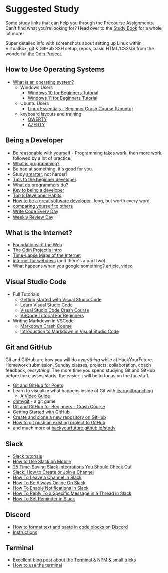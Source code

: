 # Suggested Study

Some study links that can help you through the Precourse Assignments. Can't find
what you're looking for? Head over to the
[Study Book](https://hackyourfuture.github.io/study) for a whole lot more!

Super detailed info with screenshots about setting up Linux within VirtualBox,
git & GitHub SSH setup, repos, basic HTML/CSS/JS from the wonderful
[the Odin Project](https://www.theodinproject.com/paths/foundations/courses/foundations).

## How to Use Operating Systems

- [What is an operating system?](https://edu.gcfglobal.org/en/computerbasics/understanding-operating-systems/1/)
  - Windows Users
    - [Windows 10 for Beginners Tutorial](https://www.youtube.com/watch?v=B-dYlgMMhEk&ab_channel=LearnitTraining)
    - [Windows 11 for Beginners Tutorial](https://www.youtube.com/watch?v=UKn-r3X2CLk)
  - Ubuntu Users
    - [Linux Essentials - Beginner Crash Course (Ubuntu)](https://www.youtube.com/watch?v=n_2jPbQornY&ab_channel=Herbertech)
  - keyboard layouts and training
    - [QWERTY](https://www.qwerty.expert/guest/ITMSCYRG/practice)
    - [AZERTY](https://www.typinglessons-online.com/SelectExerciseWithCharacters?GroupIndex=8)

## Being a Developer

- [Be reasonable with yourself](http://norvig.com/21-days.html) - Programming
  takes work, then more work, followed by a lot of practice.
- [What is programming?](https://shawnr.gitbooks.io/practical-introduction-to-javascript/content/what-is-programming/)
- Be bad at something, it's
  [good for you](https://www.ted.com/talks/eduardo_briceno_how_to_get_better_at_the_things_you_care_about).
- Study [smarter](https://youtu.be/Xt5qpbiqw2g?t=297), not harder!
- [Tips to the beginner developer](https://www.codementor.io/learn-programming/tips-on-becoming-a-software-engineer).
- [What do programmers do?](https://www.youtube.com/watch?v=g4a7_HH9Wbg)
- [Key to being a developer](https://medium.com/@rhamedy/key-habits-and-things-i-wish-i-knew-earlier-as-a-developer-43c9466a0407)
- [Top 8 Developer Habits](https://www.youtube.com/watch?v=DwQ7psiU23I&index=1&list=PL0zVEGEvSaeGY3RMjGo4CgMPN42_U9Glu)
- [How to be a great software developer](https://peternixey.com/post/83510597580/how-to-be-a-great-software-developer)-
  long, but worth every word.
- [comparing yourself to others](https://medium.freecodecamp.org/a-better-way-to-compare-yourself-43cf37616570)
- [Write Code Every Day](https://johnresig.com/blog/write-code-every-day/)
- [Weekly Review Day](https://www.youtube.com/watch?v=PlTrxpNaZI8)

## What is the Internet?

- [Foundations of the Web](https://shawnr.gitbooks.io/foundations-of-the-web/)
- [The Odin Project's intro](https://www.theodinproject.com/courses/web-development-101/lessons/how-does-the-web-work)
- [Time-Lapse Maps of the Internet](https://www.vox.com/a/internet-maps)
- [internet for webdevs](https://www.youtube.com/watch?v=e4S8zfLdLgQ) \(and
  there's a part two\)
- What happens when you google something?
  [article](https://github.com/alex/what-happens-when),
  [video](https://www.youtube.com/watch?v=dh406O2v_1c)

## Visual Studio Code

- Full Tutorials
  - [Getting started with Visual Studio Code](https://code.visualstudio.com/docs/introvideos/basics)
  - [Learn Visual Studio Code](https://www.youtube.com/watch?v=yjeHLSrhPao&ab_channel=CodingwithEstefania)
  - [Visual Studio Code Crash Course](https://www.youtube.com/watch?v=WPqXP_kLzpo&ab_channel=freeCodeCamp.org)
  - [VSCode Tutorial For Beginners](https://www.youtube.com/watch?v=ORrELERGIHs&ab_channel=TechWithTim)
- Writing Markdown in VSCode
  - [Markdown Crash Course](https://www.youtube.com/watch?v=HUBNt18RFbo&ab_channel=TraversyMedia)
  - [Introduction to Markdown in Visual Studio Code](https://www.youtube.com/watch?v=pTCROLZLhDM&ab_channel=JamesQQuick)

## Git and GitHub

Git and GitHub are how you will do _everything_ while at HackYourFuture.
Homework submission, Sunday classes, projects, collaboration, coach feedback,
_everything_! The more time you spend studying Git and GitHub before the classes
starts, the easier it will be to focus on the fun stuff.

- [Git and GitHub for Poets](https://www.youtube.com/playlist?list=PLRqwX-V7Uu6ZF9C0YMKuns9sLDzK6zoiV)
- Learn to visualize what happens inside of Git with
  [learngitbranching](https://learngitbranching.js.org/)
  - [A Video Guide](https://www.youtube.com/watch?v=dG0ke9vILQM)
- [ohmygit](https://ohmygit.org/) - a git game
- [Git and GitHub for Beginners - Crash Course](https://www.youtube.com/watch?v=RGOj5yH7evk&ab_channel=freeCodeCamp.org)
- [Getting Started with GitHub](https://help.github.com/en/github/getting-started-with-github)
- [Create and clone a new repository on GitHub](https://www.youtube.com/watch?v=Oz8rtnBJHlA&ab_channel=KahanDataSolutions)
- [How to git push an existing project to GitHub](https://www.theserverside.com/blog/Coffee-Talk-Java-News-Stories-and-Opinions/How-to-push-an-existing-project-to-GitHub)
- and much more at
  [hackyourfuture.github.io/study](https://hackyourfuture.github.io/study)

## Slack

- [Slack tutorials](https://www.youtube.com/playlist?list=PLbuS6lXApAH-I0Vaag2O4L5bnAtmwzZrO)
- [How to Use Slack on Mobile](https://www.youtube.com/watch?v=QAUEAUlnnCQ&ab_channel=AppOfTheDay)
- [25 Time-Saving Slack Integrations You Should Check Out](https://www.youtube.com/watch?v=Oq-Q0jh7H3o&ab_channel=Kinsta)
- [Slack: How to Create or Join a Channel](https://www.youtube.com/watch?v=-jplVzYa2QI&ab_channel=ASULearningExperience%28LX%29)
- [How To Leave a Channel in Slack](https://www.youtube.com/watch?v=XQnjfj-Hu8A&ab_channel=CheckmarkTutorials)
- [How To Be Always Online On Slack](https://www.youtube.com/watch?v=xTid1A0PAIs&list=PLbuS6lXApAH-I0Vaag2O4L5bnAtmwzZrO&index=8&ab_channel=CheckmarkTutorials)
- [How To Enable Notifications in Slack](https://www.youtube.com/watch?v=D_QDM9IoTN8&list=PLbuS6lXApAH-I0Vaag2O4L5bnAtmwzZrO&index=24&ab_channel=CheckmarkTutorials)
- [How To Reply To a Specific Message in a Thread in Slack](https://www.youtube.com/watch?v=8KE8Qnp2Beo&list=PLbuS6lXApAH-I0Vaag2O4L5bnAtmwzZrO&index=52&ab_channel=CheckmarkTutorials)
- [How To Set Reminder in Slack](https://www.youtube.com/watch?v=SCptDZbguuc&list=PLbuS6lXApAH-I0Vaag2O4L5bnAtmwzZrO&index=39&ab_channel=CheckmarkTutorials)

## Discord

- [How to format text and paste in code blocks on Discord](https://gist.github.com/matthewzring/9f7bbfd102003963f9be7dbcf7d40e51)
- [Instructions](https://github.com/HackYourFutureBelgium/home/blob/9c48d8ba996cb8d2d09f37af7fe87387c48e44ee/curriculum/precourse/assets/Discord.pdf)

## Terminal

- [Excellent blog post about the Terminal & NPM & small tricks](https://www.joshwcomeau.com/javascript/terminal-for-js-devs/)
- [How to use the terminal](https://www.freecodecamp.org/news/command-line-for-beginners/)

